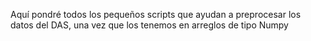 Aquí pondré todos los pequeños scripts que ayudan a preprocesar los datos del DAS, una vez que los tenemos en arreglos de tipo Numpy
